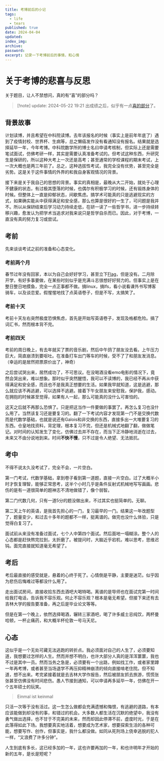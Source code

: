 ```yaml
---
title: 考博前后的小记
tags:
  - life
  - tears
published: true
date: 2024-04-04
updated:
index_img:
archive:
password:
excerpt: 记录一下考博前后的事情，和心情
---
```


# 关于考博的悲喜与反思

关于题目，让人不禁想问，真的有“喜”的部分吗？

> [!note] update: 2024-05-22 19:21
> 出成绩之后，似乎有一点[喜的部分](/hexo/diary/intophd)了。


## 背景故事

计划读博，并且希望在中科院读博。去年该报名的时候（事实上是前年年底了）遇到了疫情封校、世界杯、生病等，总之懒癌发作没有看通知没有报名。结果就是选择延毕一年，今年考博。中科院数学所的博士名曰申请考核制，但实际上还是需要笔试面试，仿佛考研一样，其实是需要认真准备考试的。但考试这种东西，升研究生是保研的，所以这种大考上一次还是高考；甚至通常的学校课程的期末考试，上一次大概也是两三年前了。总之，这种选拔性考试，我完全没有优势，甚至完全是劣势。这是关于这件事情的外界的和我自身客观情况的背景。

接下来是关于我自己的思想的背景。事实的真相是，最晚从大二开始，就处于心理不健康的状态，有过极其堕落的时候，也偶尔有积极学习的时候，还有锻炼身体的时候。但整体上一直是抑郁状态，间歇焦虑。搞学术可能真的只是逃避现实的方式，如果确实能从中获得满足和安全感，那么也算是很好的一生了，可问题是我并不。所以从保研结束后学习动力持续走低，在研一读了一些哲学书，进一步持续转移兴趣，愈发认为把学术当追求对我来说只是哲学自杀而已。因此，对于考博，一直没有真的努力复习或尝试。

## 考前

先来谈谈考试之前的准备和心态变化。

### 考前两个月

春节过年没有回家，本以为自己会好好学习，甚至立下[Flag](/hexo/dynamic/timetable)，但是没有。二月除开学，有好多事要做，在某些时刻似乎是充满斗志很想好好努力的。但事实上是在整日整日地摸鱼，完全一点正事都不做。搞linux，搞lfs，看小说看课外书写博客骑车，以及谈恋爱。假惺惺地找了点英语卷子，但是不写，太搞笑了。

### 考前十天

考前十天左右突然极度恐惧焦虑，首先是开始写英语卷子，发现及格都危险。搞了词汇书，然而根本背不完。

### 考前四天

考前的周日晚上，有去年就买了票的音乐剧，然后中午鸽了朋友没去看。上午压力巨大，简直崩溃到要呕吐。在准备打车出门等车的时候，受不了了和朋友发消息。（幸运的是居然把票原价出了，神奇）

之后尝试哭出来，居然成功了，不可思议。在没喝酒没看emo电影的情况下，竟然会哭出来，难以想象。那时似乎突然醒悟，我可以不读博的，我已经不再从中获得满足和安全感，而且也不是我真正想要的生活。如果我早就知道，这是逃避，那么就应该不再逃避，可以选择不逃避。接着下午女朋友来安慰我，保护我，感动。在拥抱的时候甚至觉得，如果有人一起，那么可能真的没什么可害怕的。

这天之后就不再那么恐惧了。只是把这当作一件要做的事罢了。再怎么复习也没什么用了。当然该复习还是要复习的。翻了一下考试内容才发现第一门不是交换代数而是代数学基础，也就是说还有Galois和非交换的东西，直接多出一大堆要复习的东西。仓皇地找资料，背定理，根本复习不完，但还是机械式地翻了翻，做做笔记。对时间的认知发生了变化，仿佛过去并不存在，而当下正冷静地消逝在过去，未来又不由分说地到来。时间**不快不慢**，只不过是令人绝望、无法抵抗。

## 考中

不得不说太久没考试了，完全不会，一片空白。

第一门考试，代数学基础，拿到卷子看到第一道题，直接一片空白。过了大概半小时才恢复理智，能够正常思考，这半个小时几乎是条件反射式机械地写写画画。悲伤的是有一道很简单的题神志不清地做错了，像个弱智。

第二门代数几何，只有一道5分的题没做出来，不过其实也挺简单的。无聊。

第二天上午的英语，是我首先担心的一门，复习最早的一门。结果这一年改题型了，题量变少，和过去十多年的题都不一样，挺离谱的。做完也没什么体验，只是觉得白复习了。

面试前从来没有准备过面试，七个人中第四个面试。然后面地一塌糊涂。整个人的心态都是赶快熬完拉到，太折磨了。被提问时，大脑近乎宕机，难以思考，思维迟钝。面完直接就知道毫无希望了。

## 考后

考后最直接的感受就是，悬着的心终于死了。心情倒是平静，主要是迷茫。似乎因为悲伤后悔难过等都没什么用了。

走出面试房间，直接收拾东西去酒吧大喝特喝。离谱的是导师也在面试完第一时间给我打电话，告诉我不容乐观。何止不容乐观？根本是毫无希望。但接下来还有去吉林大学的报告要准备，再之后是毕业论文等等。

但是在第一个晚上，依然选择喝酒，辗转三家酒吧，喝了许多威士忌纯饮，两杯曼哈顿，一杯止痛药，和大概半杯伦敦一号马天尼。

## 心态

这似乎是一个无处可藏无法逃跑的转折点。我必须面对自己的人生了，必须要知道，我想要过怎样的人生。然而并想不明白，也许大部分人真的是浑浑噩噩，我也不过是其中一员。然而当务之急是，必须要有一个出路，例如找工作，或者家里蹲一年再考博，或者甚至当场退学不再压抑精神崩溃的倾向直接啃老住院。但不知道，想不出来。考完紧接着就是去吉林大学作报告，然后被朋友抓去旅游，慌慌张张甚至仿佛没有时间悲伤。愚人节接到通知，可以申请再多延毕一年，仿佛在开一个五年硕士的玩笑。

> Einmal ist keinmal

只活一次等于没有活过。这一生怎么做都会充满遗憾和悔恨，有逃避的道路，有本应该能做到却没有的事，和错过的机会。大多数人都生活在沉默的绝望中，我没有勇气做出选择，也不甘于不完美的未来，然而却因此停滞不前，虚度时光，于是在此落得如此下场。我想要真实地活着，想要成为艺术家，想要探索生活的各种可能，想要写作、创作，但事实是，我什么都没做。如同从死刑场上侥幸逃脱的犯人一样，“又浪费了许多分钟”。

人生到底有多长，这已经多加的一年，这也许要再加的一年，和也许明年才开始的新的五年，是长是短呢？
